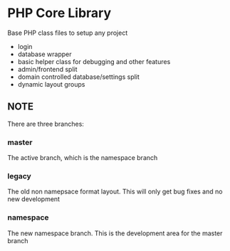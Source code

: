 # PHP Core Library

Base PHP class files to setup any project
  * login
  * database wrapper
  * basic helper class for debugging and other features
  * admin/frontend split
  * domain controlled database/settings split
  * dynamic layout groups

## NOTE

There are three branches:

### master

The active branch, which is the namespace branch

### legacy

The old non namepsace format layout. This will only get bug fixes and no new development

### namespace

The new namespace branch. This is the development area for the master branch
